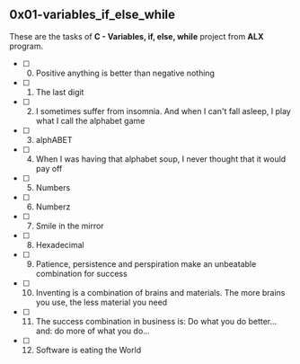 ## 0x01-variables_if_else_while

These are the tasks of **C - Variables, if, else, while** project from **ALX** program.


-[ ] 0. Positive anything is better than negative nothing 
-[ ] 1. The last digit
-[ ] 2. I sometimes suffer from insomnia. And when I can't fall asleep, I play what I call the alphabet game
-[ ] 3. alphABET
-[ ] 4. When I was having that alphabet soup, I never thought that it would pay off
-[ ] 5. Numbers
-[ ] 6. Numberz
-[ ] 7. Smile in the mirror
-[ ] 8. Hexadecimal
-[ ] 9. Patience, persistence and perspiration make an unbeatable combination for success
-[ ] 10. Inventing is a combination of brains and materials. The more brains you use, the less material you need
-[ ] 11. The success combination in business is: Do what you do better... and: do more of what you do...
-[ ] 12. Software is eating the World
